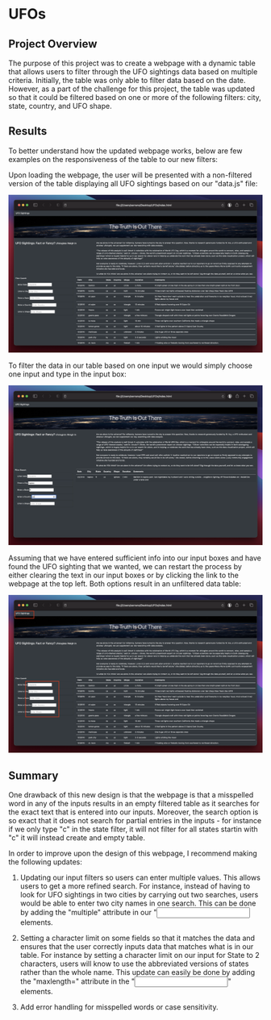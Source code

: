 # UFOs

## Project Overview

The purpose of this project was to create a webpage with a dynamic table that allows users to filter through the UFO sightings data based on multiple criteria. Initially, the table was only able to filter data based on the date. However, as a part of the challenge for this project, the table was updated so that it could be filtered based on one or more of the following filters: city, state, country, and UFO shape.

## Results

To better understand how the updated webpage works, below are few examples on the responsiveness of the table to our new filters:

Upon loading the webpage, the user will be presented with a non-filtered version of the table displaying all UFO sightings based on our "data.js" file:

![Unfiltered Table](images/page.png)

To filter the data in our table based on one input we would simply choose one input and type in the input box:

![FilteredTable1](images/page_search.png)

Assuming that we have entered sufficient info into our input boxes and have found the UFO sighting that we wanted, we can restart the process by either clearing the text in our input boxes or by clicking the link to the webpage at the top left. Both options result in an unfiltered data table:

![ResetTable](images/clear.png)

## Summary

One drawback of this new design is that the webpage is that a misspelled word in any of the inputs results in an empty filtered table as it searches for the exact text that is entered into our inputs. Moreover, the search option is so exact that it does not search for partial entries in the inputs - for instance if we only type "c" in the state filter, it will not filter for all states startin with "c" it will instead create and empty table.

In order to improve upon the design of this webpage, I recommend making the following updates:

1. Updating our input filters so users can enter multiple values. This allows users to get a more refined search. For instance, instead of having to look for UFO sightings in two cities by carrying out two searches, users would be able to enter two city names in one search. This can be done by adding the "multiple" attribute in our "<input /> elements.

2. Setting a character limit on some fields so that it matches the data and ensures that the user correctly inputs data that matches what is in our table. For instance by setting a character limit on our input for State to 2 characters, users will know to use the abbreviated versions of states rather than the whole name. This update can easily be done by adding the "maxlength=" attribute in the "<input />" elements.

3. Add error handling for misspelled words or case sensitivity. 
